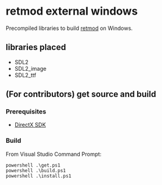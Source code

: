# retmod external windows

Precompiled libraries to build [retmod] on Windows.

## libraries placed

* SDL2
* SDL2_image
* SDL2_ttf

## (For contributors) get source and build

### Prerequisites

* [DirectX SDK][dxsdk]

### Build

From Visual Studio Command Prompt:

```
powershell .\get.ps1
powershell .\build.ps1
powershell .\install.ps1
```

[retmod]: https://github.com/kumar8600/retmod
[dxsdk]: http://www.microsoft.com/en-us/download/details.aspx?id=6812